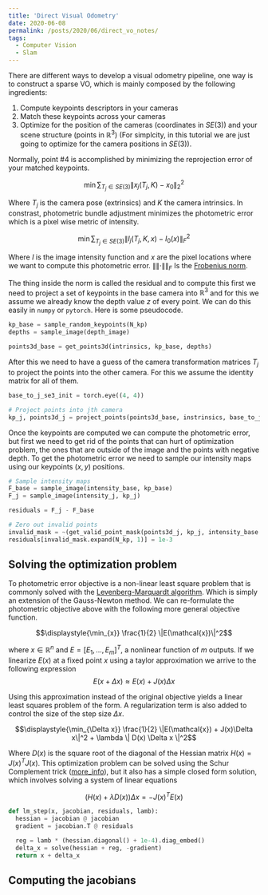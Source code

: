 ```yaml
---
title: 'Direct Visual Odometry'
date: 2020-06-08
permalink: /posts/2020/06/direct_vo_notes/
tags:
  - Computer Vision 
  - Slam 
---
```

 
There are different ways to develop a visual odometry pipeline, one way is to construct a sparse VO, which is mainly composed by the following ingredients:

1. Compute keypoints descriptors in your cameras
2. Match these keypoints across your cameras 
4. Optimize for the position of the cameras (coordinates in $SE(3)$) and your scene structure (points in $\mathbb{R}^3$) (For simplcity, in this tutorial we are just going to optimize for the camera positions in $SE(3)$).
  
Normally, point #4 is accomplished by minimizing the reprojection error of your matched keypoints.

$$\min \displaystyle{\sum_{T_j \in SE(3)}} \|x_j(T_j, K) - x_0\|_{2}^2$$  

Where $T_j$ is the camera pose (extrinsics) and $K$ the camera intrinsics. In constrast, photometric bundle adjustment minimizes the photometric error which is a pixel wise metric of intensity.

$$\min \displaystyle{\sum_{T_j \in SE(3)}} \|I_j(T_j, K, x) - I_0(x)\|_{F}^2$$

Where $I$ is the image intensity function and $x$ are the pixel locations where we want to compute this photometric error. $\|\|\cdot\|\|_F$ Is the [Frobenius norm](https://mathworld.wolfram.com/FrobeniusNorm.html).

The thing inside the norm is called the residual and to compute this first we need to project a set of keypoints in the base camera into $\mathbb{R}^3$ and for this we assume we already know the depth value $z$ of every point. We can do this easily in `numpy` or `pytorch`. Here is some pseudocode.

```python
kp_base = sample_random_keypoints(N_kp)
depths = sample_image(depth_image)

points3d_base = get_points3d(intrinsics, kp_base, depths)
```

After this we need to have a guess of the camera transformation matrices $T_j$ to project the points into the other camera. For this we assume the identity matrix for all of them.


```python
base_to_j_se3_init = torch.eye((4, 4))

# Project points into jth camera
kp_j, points3d_j = project_points(points3d_base, instrinsics, base_to_j_se3_init)
```

Once the keypoints are computed we can compute the photometric error, but first we need to get rid of the points that can hurt of optimization problem, the ones that are outside of the image and the points with negative depth. To get the photometric error we need to sample our intensity maps using our keypoints $(x,y)$ positions.

```python
# Sample intensity maps
F_base = sample_image(intensity_base, kp_base)
F_j = sample_image(intensity_j, kp_j)

residuals = F_j - F_base

# Zero out invalid points
invalid_mask = ~(get_valid_point_mask(points3d_j, kp_j, intensity_base.shape))
residuals[invalid_mask.expand(N_kp, 1)] = 1e-3
```

## Solving the optimization problem

To photometric error objective is a non-linear least square problem that is commonly solved with the [Levenberg-Marquardt algorithm](https://en.wikipedia.org/wiki/Levenberg%E2%80%93Marquardt_algorithm). Which is simply an extension of the Gauss-Newton method. We can re-formulate the photometric objective above with the following more general objective function.

$$\displaystyle{\min_{x}} \frac{1}{2} \|E(\mathcal{x})\|^2$$

where $x \in \mathbb{R}^n$ and $E = [E_1, \dots ,E_m]^T$, a nonlinear function of $m$ outputs. If we linearize $E(x)$ at a fixed point $x$ using a taylor approximation we arrive to the following expression
$$E(x + \Delta x) \approx E(x) + J(x)\Delta x$$

Using this approximation instead of the original objective yields a linear least squares problem of the form. A regularization term is also added to control the size of the step size $\Delta x$.

$$\displaystyle{\min_{\Delta x}} \frac{1}{2} \|E(\mathcal{x}) + J(x)\Delta x\|^2 + \lambda \| D(x) \Delta x \|^2$$

Where $D(x)$ is the square root of the diagonal of the Hessian matrix $H(x) = J(x)^T J(x)$. This optimization problem can be solved using the Schur Complement trick ([more_info](https://homes.cs.washington.edu/~sagarwal/bal.pdf)), but it also has a simple closed form solution, which involves solving a system of linear equations

$$\left(H(x) + \lambda D(x)\right) \Delta x = - J(x)^T E(x)$$


```python
def lm_step(x, jacobian, residuals, lamb):
  hessian = jacobian @ jacobian 
  gradient = jacobian.T @ residuals

  reg = lamb * (hessian.diagonal() + 1e-4).diag_embed()
  delta_x = solve(hessian + reg, -gradient)
  return x + delta_x
```

## Computing the jacobians 



